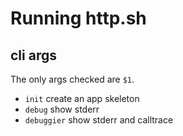 # Running http.sh 

## cli args

The only args checked are `$1`.

- `init` create an app skeleton
- `debug` show stderr
- `debuggier` show stderr and calltrace

